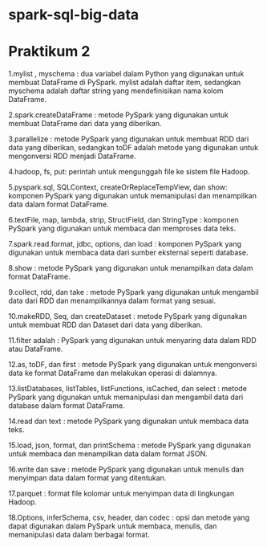 # spark-sql-big-data

# Praktikum 2

1.mylist , myschema : dua variabel dalam Python yang digunakan untuk membuat DataFrame di PySpark. mylist adalah daftar item, sedangkan myschema adalah daftar string yang mendefinisikan nama kolom DataFrame.


2.spark.createDataFrame : metode PySpark yang digunakan untuk membuat DataFrame dari data yang diberikan.

3.parallelize : metode PySpark yang digunakan untuk membuat RDD dari data yang diberikan, sedangkan toDF adalah metode yang digunakan untuk mengonversi RDD menjadi DataFrame.

4.hadoop, fs, put: perintah untuk mengunggah file ke sistem file Hadoop.

5.pyspark.sql, SQLContext, createOrReplaceTempView, dan show: komponen PySpark yang digunakan untuk memanipulasi dan menampilkan data dalam format DataFrame.

6.textFile, map, lambda, strip, StructField, dan StringType : komponen PySpark yang digunakan untuk membaca dan memproses data teks.

7.spark.read.format, jdbc, options, dan load : komponen PySpark yang digunakan untuk membaca data dari sumber eksternal seperti database.

8.show : metode PySpark yang digunakan untuk menampilkan data dalam format DataFrame.

9.collect, rdd, dan take : metode PySpark yang digunakan untuk mengambil data dari RDD dan menampilkannya dalam format yang sesuai.

10.makeRDD, Seq, dan createDataset : metode PySpark yang digunakan untuk membuat RDD dan Dataset dari data yang diberikan.

11.filter adalah : PySpark yang digunakan untuk menyaring data dalam RDD atau DataFrame.

12.as, toDF, dan first : metode PySpark yang digunakan untuk mengonversi data ke format DataFrame dan melakukan operasi di dalamnya.

13.listDatabases, listTables, listFunctions, isCached, dan select : metode PySpark yang digunakan untuk memanipulasi dan mengambil data dari database dalam format DataFrame.

14.read dan text : metode PySpark yang digunakan untuk membaca data teks.

15.load, json, format, dan printSchema : metode PySpark yang digunakan untuk membaca dan menampilkan data dalam format JSON.

16.write dan save : metode PySpark yang digunakan untuk menulis dan menyimpan data dalam format yang ditentukan.

17.parquet : format file kolomar untuk menyimpan data di lingkungan Hadoop.

18.Options, inferSchema, csv, header, dan codec : opsi dan metode yang dapat digunakan dalam PySpark untuk membaca, menulis, dan memanipulasi data dalam berbagai format.
